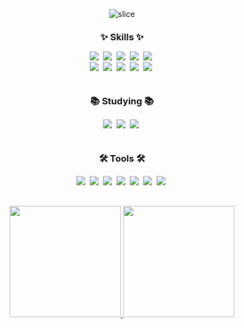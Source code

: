 <div align="center">
  <!--타이틀 부분-->
<div>
  <img src="https://capsule-render.vercel.app/api?type=slice&color=auto&height=200&text=RYUJI&fontAlign=70&rotate=13&fontAlignY=25&desc=FE%20Developer%20who%20wants%20to%20make%20a%20positive%20impact%20on%20the%20world.&descAlign=60&descAlignY=44" alt="slice" />
</div>

<!--내용 부분-->
<h3>✨ Skills ✨</h3>
<div>
  <img src="https://img.shields.io/badge/react-20232a.svg?style=for-the-badge&logo=react&logoColor=61DAFB" />&nbsp
  <img src="https://img.shields.io/badge/javascript-F7DF1E.svg?style=for-the-badge&logo=javascript&logoColor=20232a" />&nbsp
  <img src="https://img.shields.io/badge/styled--components-DB7093?style=for-the-badge&logo=styled-components&logoColor=white" />&nbsp
  <img src="https://img.shields.io/badge/Redux-593D88?style=for-the-badge&logo=redux&logoColor=white" />&nbsp
  <img src="https://img.shields.io/badge/React_Router-CA4245?style=for-the-badge&logo=react-router&logoColor=white" />&nbsp
</div>

<div>
  <img src="https://img.shields.io/badge/Next.js-000?logo=nextdotjs&logoColor=fff&style=for-the-badge" />&nbsp
  <img src="https://img.shields.io/badge/typescript-007ACC.svg?style=for-the-badge&logo=typescript&logoColor=white" />&nbsp
  <img src="https://img.shields.io/badge/Tailwind_CSS-38B2AC?style=for-the-badge&logo=tailwind-css&logoColor=white" />&nbsp
  <img src="https://img.shields.io/badge/Zustand-000?style=for-the-badge&logo=zustand&logoColor=white" />&nbsp
  <img src="https://img.shields.io/badge/React%20Query-FF4154?style=for-the-badge&logo=react%20query&logoColor=white" />&nbsp
</div>

<br>

<h3>📚 Studying 📚</h3>
<div>
  <img src="https://img.shields.io/badge/shadcn/ui-000000?style=for-the-badge&logo=shadcnui&logoColor=white" />&nbsp
  <img src="https://img.shields.io/badge/zod-3E67B1?style=for-the-badge&logo=zod&logoColor=white" />&nbsp
  <img src="https://img.shields.io/badge/linear-5E6AD2?style=for-the-badge&logo=linear&logoColor=white" />&nbsp
</div>

<br>

<h3>🛠 Tools 🛠</h3>
<div>
  <img src="https://img.shields.io/badge/git-F05033.svg?style=for-the-badge&logo=git&logoColor=white" />&nbsp
  <img src="https://img.shields.io/badge/github-181717.svg?style=for-the-badge&logo=github&logoColor=white" />&nbsp
  <img src="https://img.shields.io/badge/Notion-F3F3F3.svg?style=for-the-badge&logo=notion&logoColor=black" />&nbsp
  <img src="https://img.shields.io/badge/figma-F24E1E.svg?style=for-the-badge&logo=figma&logoColor=white" />&nbsp
  <img src="https://img.shields.io/badge/excalidraw-6965DB.svg?style=for-the-badge&logo=excalidraw&logoColor=white" />&nbsp
  <img src="https://img.shields.io/badge/Slack-4A154B?style=for-the-badge&logo=slack&logoColor=white" />&nbsp
  <img src="https://img.shields.io/badge/Discord-7289DA?style=for-the-badge&logo=discord&logoColor=white" />&nbsp
</div>

<br>
<br>

<a href="https://github-readme-stats.vercel.app/api?username=ryuji-dev&show_icons=true&theme=tokyonight">
  <img height=200 align="" src="https://github-readme-stats.vercel.app/api?username=ryuji-dev&show_icons=true&theme=tokyonight" />
</a>
<a href="https://github.com/ryuji-dev/convoychat">
  <img height=200 align="" src="https://github-readme-stats.vercel.app/api/top-langs?username=ryuji-dev&layout=compact&langs_count=8&card_width=320&theme=tokyonight" />
</a>
</div>

<!--
**ryuji-dev/ryuji-dev** is a ✨ _special_ ✨ repository because its `README.md` (this file) appears on your GitHub profile.

Here are some ideas to get you started:

- 🔭 I’m currently working on ...
- 🌱 I’m currently learning ...
- 👯 I’m looking to collaborate on ...
- 🤔 I’m looking for help with ...
- 💬 Ask me about ...
- 📫 How to reach me: ...
- 😄 Pronouns: ...
- ⚡ Fun fact: ...
-->
